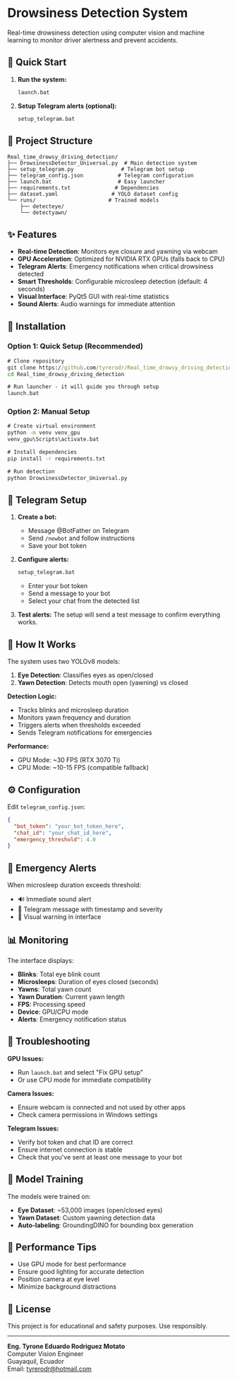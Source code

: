 # Drowsiness Detection System

Real-time drowsiness detection using computer vision and machine learning to monitor driver alertness and prevent accidents.

## 🚀 Quick Start

1. **Run the system:**
   ```cmd
   launch.bat
   ```

2. **Setup Telegram alerts (optional):**
   ```cmd
   setup_telegram.bat
   ```

## 📁 Project Structure

```
Real_time_drowsy_driving_detection/
├── DrowsinessDetector_Universal.py  # Main detection system
├── setup_telegram.py               # Telegram bot setup
├── telegram_config.json           # Telegram configuration
├── launch.bat                     # Easy launcher
├── requirements.txt              # Dependencies
├── dataset.yaml                 # YOLO dataset config
└── runs/                       # Trained models
    ├── detecteye/
    └── detectyawn/
```

## ✨ Features

- **Real-time Detection**: Monitors eye closure and yawning via webcam
- **GPU Acceleration**: Optimized for NVIDIA RTX GPUs (falls back to CPU)
- **Telegram Alerts**: Emergency notifications when critical drowsiness detected
- **Smart Thresholds**: Configurable microsleep detection (default: 4 seconds)
- **Visual Interface**: PyQt5 GUI with real-time statistics
- **Sound Alerts**: Audio warnings for immediate attention

## 🔧 Installation

### Option 1: Quick Setup (Recommended)
```cmd
# Clone repository
git clone https://github.com/tyrerodr/Real_time_drowsy_driving_detection.git
cd Real_time_drowsy_driving_detection

# Run launcher - it will guide you through setup
launch.bat
```

### Option 2: Manual Setup
```cmd
# Create virtual environment
python -m venv venv_gpu
venv_gpu\Scripts\activate.bat

# Install dependencies
pip install -r requirements.txt

# Run detection
python DrowsinessDetector_Universal.py
```

## 📱 Telegram Setup

1. **Create a bot:**
   - Message @BotFather on Telegram
   - Send `/newbot` and follow instructions
   - Save your bot token

2. **Configure alerts:**
   ```cmd
   setup_telegram.bat
   ```
   - Enter your bot token
   - Send a message to your bot
   - Select your chat from the detected list

3. **Test alerts:**
   The setup will send a test message to confirm everything works.

## 🎯 How It Works

The system uses two YOLOv8 models:

1. **Eye Detection**: Classifies eyes as open/closed
2. **Yawn Detection**: Detects mouth open (yawning) vs closed

**Detection Logic:**
- Tracks blinks and microsleep duration
- Monitors yawn frequency and duration  
- Triggers alerts when thresholds exceeded
- Sends Telegram notifications for emergencies

**Performance:**
- GPU Mode: ~30 FPS (RTX 3070 Ti)
- CPU Mode: ~10-15 FPS (compatible fallback)

## ⚙️ Configuration

Edit `telegram_config.json`:
```json
{
  "bot_token": "your_bot_token_here",
  "chat_id": "your_chat_id_here", 
  "emergency_threshold": 4.0
}
```

## 🚨 Emergency Alerts

When microsleep duration exceeds threshold:
- 🔊 Immediate sound alert
- 📱 Telegram message with timestamp and severity
- 🚨 Visual warning in interface

## 📊 Monitoring

The interface displays:
- **Blinks**: Total eye blink count
- **Microsleeps**: Duration of eyes closed (seconds)
- **Yawns**: Total yawn count  
- **Yawn Duration**: Current yawn length
- **FPS**: Processing speed
- **Device**: GPU/CPU mode
- **Alerts**: Emergency notification status

## 🔧 Troubleshooting

**GPU Issues:**
- Run `launch.bat` and select "Fix GPU setup"
- Or use CPU mode for immediate compatibility

**Camera Issues:**
- Ensure webcam is connected and not used by other apps
- Check camera permissions in Windows settings

**Telegram Issues:**
- Verify bot token and chat ID are correct
- Ensure internet connection is stable
- Check that you've sent at least one message to your bot

## 🎯 Model Training

The models were trained on:
- **Eye Dataset**: ~53,000 images (open/closed eyes)
- **Yawn Dataset**: Custom yawning detection data
- **Auto-labeling**: GroundingDINO for bounding box generation

## 🚀 Performance Tips

- Use GPU mode for best performance
- Ensure good lighting for accurate detection
- Position camera at eye level
- Minimize background distractions

## 📝 License

This project is for educational and safety purposes. Use responsibly.

---

**Eng. Tyrone Eduardo Rodriguez Motato**  
Computer Vision Engineer  
Guayaquil, Ecuador  
Email: tyrerodr@hotmail.com